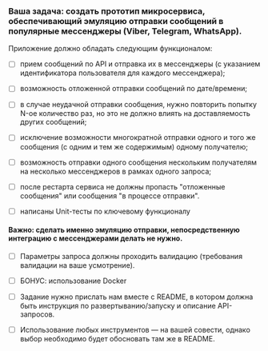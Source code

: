 ### Ваша задача: создать прототип микросервиса, обеспечивающий эмуляцию отправки сообщений в популярные мессенджеры (Viber, Telegram, WhatsApp).

Приложение должно обладать следующим функционалом:

- [ ] прием сообщений по API и отправка их в мессенджеры (с указанием
  идентификатора пользователя для каждого мессенджера);
- [ ] возможность отложенной отправки сообщений по дате/времени;
- [ ] в случае неудачной отправки сообщения, нужно повторить попытку N-ое
  количество раз, но это не должно влиять на доставляемость других
  сообщений;
- [ ] исключение возможности многократной отправки одного и того же
  сообщения (с одним и тем же содержимым) одному получателю;
- [ ] возможность отправки одного сообщения нескольким получателям на
  несколько мессенджеров в рамках одного запроса;
- [ ] после рестарта сервиса не должны пропасть "отложенные сообщения" или
  сообщения "в процессе отправки".

- [ ] написаны Unit-тесты по ключевому функционалу


#### Важно: сделать именно эмуляцию отправки, непосредственную интеграцию с мессенджерами делать не нужно.

- [ ] Параметры запроса должны проходить валидацию (требования валидации на ваше усмотрение).
- [ ] БОНУС: использование Docker
- [ ] Задание нужно прислать нам вместе с README, в котором должна быть инструкция по развертыванию/запуску и описание API-запросов.
- [ ] Использование любых инструментов — на вашей совести, однако выбор необходимо будет обосновать там же в README.


